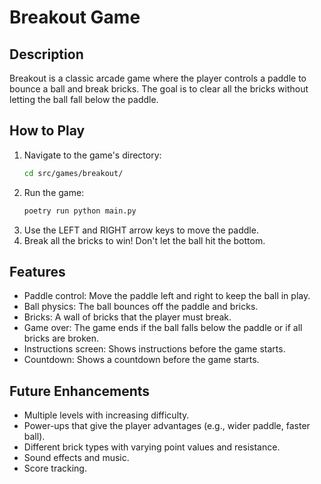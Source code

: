 # Breakout Game

## Description
Breakout is a classic arcade game where the player controls a paddle to bounce a ball and break bricks. The goal is to clear all the bricks without letting the ball fall below the paddle.

## How to Play

1.  Navigate to the game's directory:
    ```bash
    cd src/games/breakout/
    ```
2.  Run the game:
    ```bash
    poetry run python main.py
    ```
3.  Use the LEFT and RIGHT arrow keys to move the paddle.
4.  Break all the bricks to win! Don't let the ball hit the bottom.

## Features

*   Paddle control: Move the paddle left and right to keep the ball in play.
*   Ball physics: The ball bounces off the paddle and bricks.
*   Bricks: A wall of bricks that the player must break.
*   Game over: The game ends if the ball falls below the paddle or if all bricks are broken.
*   Instructions screen: Shows instructions before the game starts.
*   Countdown: Shows a countdown before the game starts.

## Future Enhancements

*   Multiple levels with increasing difficulty.
*   Power-ups that give the player advantages (e.g., wider paddle, faster ball).
*   Different brick types with varying point values and resistance.
*   Sound effects and music.
*   Score tracking.
